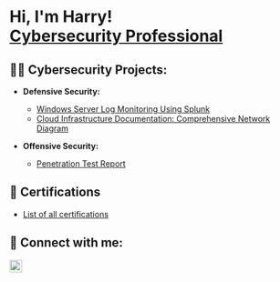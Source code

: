 <h1>Hi, I'm Harry! <br/><a href="https://www.linkedin.com/in/rupinderjitchauhan/">Cybersecurity Professional</a></h1>

<h2>👨‍💻 Cybersecurity Projects:</h2>

- <b>Defensive Security:</b>
  - [Windows Server Log Monitoring Using Splunk](https://github.com/harrysingh98/LogMonitoring_Splunk)
  - [Cloud Infrastructure Documentation: Comprehensive Network Diagram](https://github.com/harrysingh98/CloudInfrastructureLayout)
    
- <b>Offensive Security:</b>
  - [Penetration Test Report](https://github.com/harrysingh98/RekallPenTestReport)

<h2>📜 Certifications</h2>

- [List of all certifications](https://www.linkedin.com/in/rupinderjitchauhan/details/certifications/)

<h2> 🤳 Connect with me:</h2>

[<img align="left" alt="harry | LinkedIn" width="22px" src="https://cdn.jsdelivr.net/npm/simple-icons@v3/icons/linkedin.svg" />][linkedin]

[linkedin]: https://www.linkedin.com/in/rupinderjitchauhan/

<!--
**joshmadakor1/joshmadakor1** is a ✨ _special_ ✨ repository because its `README.md` (this file) appears on your GitHub profile.

Here are some ideas to get you started:

- 🔭 I’m currently working on ...
- 🌱 I’m currently learning ...
- 👯 I’m looking to collaborate on ...
- 🤔 I’m looking for help with ...
- 💬 Ask me about ...
- 📫 How to reach me: ...
- 😄 Pronouns: ...
- ⚡ Fun fact: ...
-->
